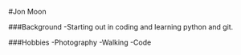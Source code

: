 #Jon Moon

###Background
-Starting out in coding and learning python and git.


###Hobbies
-Photography
-Walking
-Code
